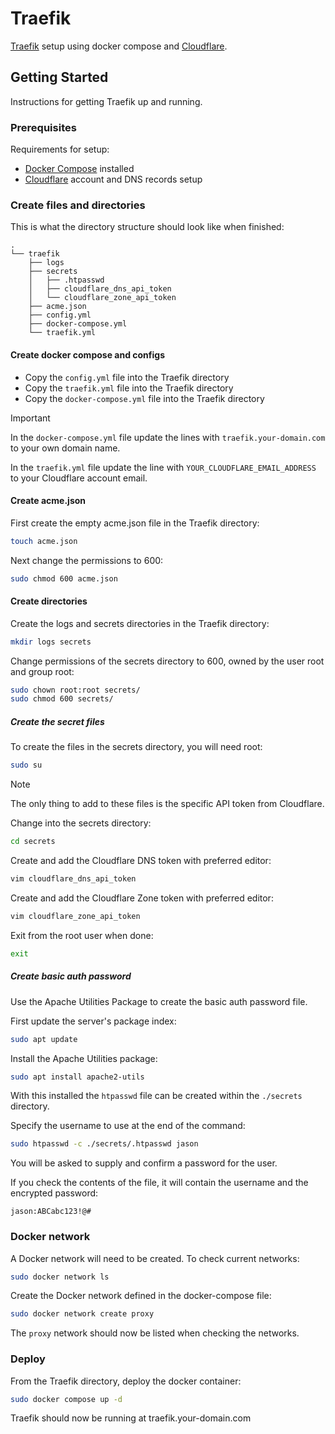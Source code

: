 # Traefik

[Traefik](https://traefik.io/traefik/) setup using docker compose and [Cloudflare](https://www.cloudflare.com/).

## Getting Started

Instructions for getting Traefik up and running.

### Prerequisites

Requirements for setup:
- [Docker Compose](https://docs.docker.com/compose/install/) installed
- [Cloudflare](https://www.cloudflare.com/) account and DNS records setup

### Create files and directories

This is what the directory structure should look like when finished:

```
.
└── traefik
    ├── logs
    ├── secrets
    │   ├── .htpasswd
    │   ├── cloudflare_dns_api_token
    │   └── cloudflare_zone_api_token
    ├── acme.json
    ├── config.yml
    ├── docker-compose.yml
    └── traefik.yml
```

#### Create docker compose and configs

- Copy the `config.yml` file into the Traefik directory
- Copy the `traefik.yml` file into the Traefik directory
- Copy the `docker-compose.yml` file into the Traefik directory

> [!IMPORTANT]
> In the `docker-compose.yml` file update the lines with `traefik.your-domain.com` to your own domain name.
>
> In the `traefik.yml` file update the line with `YOUR_CLOUDFLARE_EMAIL_ADDRESS` to your Cloudflare account email.

#### Create acme.json

First create the empty acme.json file in the Traefik directory:

```sh
touch acme.json
```

Next change the permissions to 600:

```sh
sudo chmod 600 acme.json
```

#### Create directories

Create the logs and secrets directories in the Traefik directory:

```sh
mkdir logs secrets
```

Change permissions of the secrets directory to 600, owned by the user root and group root:

```sh
sudo chown root:root secrets/
sudo chmod 600 secrets/
```

##### Create the secret files

To create the files in the secrets directory, you will need root:

```sh
sudo su
```

> [!NOTE]
> The only thing to add to these files is the specific API token from Cloudflare.

Change into the secrets directory:

```sh
cd secrets
```

Create and add the Cloudflare DNS token with preferred editor:

```sh
vim cloudflare_dns_api_token
```

Create and add the Cloudflare Zone token with preferred editor:

```sh
vim cloudflare_zone_api_token
```

Exit from the root user when done:

```sh
exit
```

##### Create basic auth password

Use the Apache Utilities Package to create the basic auth password file.

First update the server's package index:

```sh
sudo apt update
```

Install the Apache Utilities package:

```sh
sudo apt install apache2-utils
```

With this installed the `htpasswd` file can be created within the `./secrets` directory.

Specify the username to use at the end of the command:

```sh
sudo htpasswd -c ./secrets/.htpasswd jason
```

You will be asked to supply and confirm a password for the user.

If you check the contents of the file, it will contain the username and the encrypted password:

```
jason:ABCabc123!@#
```

### Docker network

A Docker network will need to be created. To check current networks:

```sh
sudo docker network ls
```

Create the Docker network defined in the docker-compose file:

```sh
sudo docker network create proxy
```

The `proxy` network should now be listed when checking the networks.

### Deploy

From the Traefik directory, deploy the docker container:

```sh
sudo docker compose up -d
```

Traefik should now be running at traefik.your-domain.com